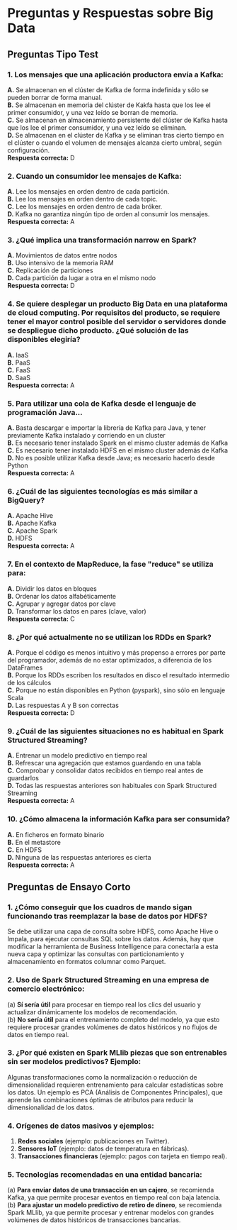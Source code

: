 # Preguntas y Respuestas sobre Big Data

## Preguntas Tipo Test

### 1. Los mensajes que una aplicación productora envía a Kafka:
**A.** Se almacenan en el clúster de Kafka de forma indefinida y sólo se pueden borrar de forma manual.  
**B.** Se almacenan en memoria del clúster de Kakfa hasta que los lee el primer consumidor, y una vez leído se borran de memoria.  
**C.** Se almacenan en almacenamiento persistente del clúster de Kafka hasta que los lee el primer consumidor, y una vez leído se eliminan.  
**D.** Se almacenan en el clúster de Kafka y se eliminan tras cierto tiempo en el clúster o cuando el volumen de mensajes alcanza cierto umbral, según configuración.  
**Respuesta correcta:** D  

### 2. Cuando un consumidor lee mensajes de Kafka:
**A.** Lee los mensajes en orden dentro de cada partición.  
**B.** Lee los mensajes en orden dentro de cada topic.  
**C.** Lee los mensajes en orden dentro de cada bróker.  
**D.** Kafka no garantiza ningún tipo de orden al consumir los mensajes.  
**Respuesta correcta:** A  

### 3. ¿Qué implica una transformación narrow en Spark?
**A.** Movimientos de datos entre nodos  
**B.** Uso intensivo de la memoria RAM  
**C.** Replicación de particiones  
**D.** Cada partición da lugar a otra en el mismo nodo  
**Respuesta correcta:** D  

### 4. Se quiere desplegar un producto Big Data en una plataforma de cloud computing. Por requisitos del producto, se requiere tener el mayor control posible del servidor o servidores donde se despliegue dicho producto. ¿Qué solución de las disponibles elegiría?
**A.** IaaS  
**B.** PaaS  
**C.** FaaS  
**D.** SaaS  
**Respuesta correcta:** A  

### 5. Para utilizar una cola de Kafka desde el lenguaje de programación Java...
**A.** Basta descargar e importar la librería de Kafka para Java, y tener previamente Kafka instalado y corriendo en un cluster  
**B.** Es necesario tener instalado Spark en el mismo cluster además de Kafka  
**C.** Es necesario tener instalado HDFS en el mismo cluster además de Kafka  
**D.** No es posible utilizar Kafka desde Java; es necesario hacerlo desde Python  
**Respuesta correcta:** A  

### 6. ¿Cuál de las siguientes tecnologías es más similar a BigQuery?
**A.** Apache Hive  
**B.** Apache Kafka  
**C.** Apache Spark  
**D.** HDFS  
**Respuesta correcta:** A  

### 7. En el contexto de MapReduce, la fase "reduce" se utiliza para:
**A.** Dividir los datos en bloques  
**B.** Ordenar los datos alfabéticamente  
**C.** Agrupar y agregar datos por clave  
**D.** Transformar los datos en pares (clave, valor)  
**Respuesta correcta:** C  

### 8. ¿Por qué actualmente no se utilizan los RDDs en Spark?
**A.** Porque el código es menos intuitivo y más propenso a errores por parte del programador, además de no estar optimizados, a diferencia de los DataFrames  
**B.** Porque los RDDs escriben los resultados en disco el resultado intermedio de los cálculos  
**C.** Porque no están disponibles en Python (pyspark), sino sólo en lenguaje Scala  
**D.** Las respuestas A y B son correctas  
**Respuesta correcta:** D  

### 9. ¿Cuál de las siguientes situaciones no es habitual en Spark Structured Streaming?
**A.** Entrenar un modelo predictivo en tiempo real  
**B.** Refrescar una agregación que estamos guardando en una tabla  
**C.** Comprobar y consolidar datos recibidos en tiempo real antes de guardarlos  
**D.** Todas las respuestas anteriores son habituales con Spark Structured Streaming  
**Respuesta correcta:** A  

### 10. ¿Cómo almacena la información Kafka para ser consumida?
**A.** En ficheros en formato binario  
**B.** En el metastore  
**C.** En HDFS  
**D.** Ninguna de las respuestas anteriores es cierta  
**Respuesta correcta:** A  

## Preguntas de Ensayo Corto

### 1. ¿Cómo conseguir que los cuadros de mando sigan funcionando tras reemplazar la base de datos por HDFS?
Se debe utilizar una capa de consulta sobre HDFS, como Apache Hive o Impala, para ejecutar consultas SQL sobre los datos. Además, hay que modificar la herramienta de Business Intelligence para conectarla a esta nueva capa y optimizar las consultas con particionamiento y almacenamiento en formatos columnar como Parquet.  

### 2. Uso de Spark Structured Streaming en una empresa de comercio electrónico:
(a) **Sí sería útil** para procesar en tiempo real los clics del usuario y actualizar dinámicamente los modelos de recomendación.  
(b) **No sería útil** para el entrenamiento completo del modelo, ya que esto requiere procesar grandes volúmenes de datos históricos y no flujos de datos en tiempo real.  

### 3. ¿Por qué existen en Spark MLlib piezas que son entrenables sin ser modelos predictivos? Ejemplo:
Algunas transformaciones como la normalización o reducción de dimensionalidad requieren entrenamiento para calcular estadísticas sobre los datos. Un ejemplo es PCA (Análisis de Componentes Principales), que aprende las combinaciones óptimas de atributos para reducir la dimensionalidad de los datos.  

### 4. Orígenes de datos masivos y ejemplos:
1. **Redes sociales** (ejemplo: publicaciones en Twitter).  
2. **Sensores IoT** (ejemplo: datos de temperatura en fábricas).  
3. **Transacciones financieras** (ejemplo: pagos con tarjeta en tiempo real).  

### 5. Tecnologías recomendadas en una entidad bancaria:
(a) **Para enviar datos de una transacción en un cajero**, se recomienda Kafka, ya que permite procesar eventos en tiempo real con baja latencia.  
(b) **Para ajustar un modelo predictivo de retiro de dinero**, se recomienda Spark MLlib, ya que permite procesar y entrenar modelos con grandes volúmenes de datos históricos de transacciones bancarias.  
